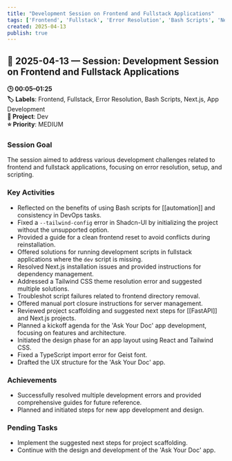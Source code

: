 ```yaml
---
title: "Development Session on Frontend and Fullstack Applications"
tags: ['Frontend', 'Fullstack', 'Error Resolution', 'Bash Scripts', 'Next.js', 'App Development']
created: 2025-04-13
publish: true
---
```


## 📅 2025-04-13 — Session: Development Session on Frontend and Fullstack Applications

**🕒 00:05–01:25**  
**🏷️ Labels**: Frontend, Fullstack, Error Resolution, Bash Scripts, Next.js, App Development  
**📂 Project**: Dev  
**⭐ Priority**: MEDIUM  


### Session Goal
The session aimed to address various development challenges related to frontend and fullstack applications, focusing on error resolution, setup, and scripting.

### Key Activities
- Reflected on the benefits of using Bash scripts for [[automation]] and consistency in DevOps tasks.
- Fixed a `--tailwind-config` error in Shadcn-UI by initializing the project without the unsupported option.
- Provided a guide for a clean frontend reset to avoid conflicts during reinstallation.
- Offered solutions for running development scripts in fullstack applications where the `dev` script is missing.
- Resolved Next.js installation issues and provided instructions for dependency management.
- Addressed a Tailwind CSS theme resolution error and suggested multiple solutions.
- Troubleshot script failures related to frontend directory removal.
- Offered manual port closure instructions for server management.
- Reviewed project scaffolding and suggested next steps for [[FastAPI]] and Next.js projects.
- Planned a kickoff agenda for the 'Ask Your Doc' app development, focusing on features and architecture.
- Initiated the design phase for an app layout using React and Tailwind CSS.
- Fixed a TypeScript import error for Geist font.
- Drafted the UX structure for the 'Ask Your Doc' app.

### Achievements
- Successfully resolved multiple development errors and provided comprehensive guides for future reference.
- Planned and initiated steps for new app development and design.

### Pending Tasks
- Implement the suggested next steps for project scaffolding.
- Continue with the design and development of the 'Ask Your Doc' app.
